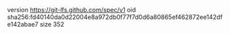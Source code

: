 version https://git-lfs.github.com/spec/v1
oid sha256:fd40140da0d22004e8a972db0f77f7d0d6a80865ef462872ee142dfe142abae7
size 352
